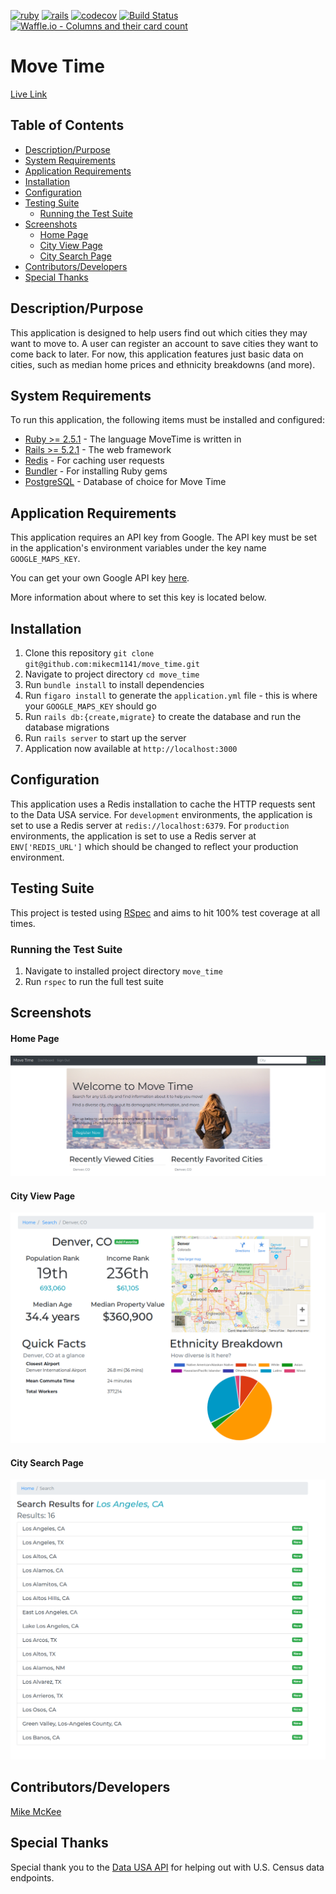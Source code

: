 [![ruby](https://img.shields.io/badge/ruby-v2.5.1-red.svg)](https://www.ruby-lang.org/en/)
[![rails](https://img.shields.io/badge/rails-v5.2.2-orange.svg)](https://rubyonrails.org/)
[![codecov](https://codecov.io/gh/mikecm1141/move_time/branch/master/graph/badge.svg)](https://codecov.io/gh/mikecm1141/move_time)
[![Build Status](https://travis-ci.com/mikecm1141/move_time.svg?branch=master)](https://travis-ci.com/mikecm1141/move_time)
[![Waffle.io - Columns and their card count](https://badge.waffle.io/mikecm1141/move_time.svg?columns=all)](https://waffle.io/mikecm1141/move_time)


# Move Time

[Live Link](https://move-time.herokuapp.com)

## Table of Contents

* [Description/Purpose](#descriptionpurpose)
* [System Requirements](#system-requirements)
* [Application Requirements](#application-requirements)
* [Installation](#installation)
* [Configuration](#configuration)
* [Testing Suite](#testing-suite)
    * [Running the Test Suite](#running-the-test-suite)
* [Screenshots](#screenshots)
    * [Home Page](#home-page)
    * [City View Page](#city-view-page)
    * [City Search Page](#city-search-page)
* [Contributors/Developers](#contributorsdevelopers)
* [Special Thanks](#special-thanks)

## Description/Purpose

This application is designed to help users find out which cities they may
want to move to. A user can register an account to save cities they want to
come back to later. For now, this application features just basic data on
cities, such as median home prices and ethnicity breakdowns (and more).

## System Requirements

To run this application, the following items must be installed and configured:

* [Ruby >= 2.5.1](https://www.ruby-lang.org/en/) - The language MoveTime is 
written in
* [Rails >= 5.2.1](https://rubyonrails.org/) - The web framework
* [Redis](https://redis.io/) - For caching user requests
* [Bundler](https://bundler.io/) - For installing Ruby gems
* [PostgreSQL](https://www.postgresql.org/) - Database of choice for Move Time

## Application Requirements

This application requires an API key from Google. The API key must be set in
the application's environment variables under the key name `GOOGLE_MAPS_KEY`.

You can get your own Google API key 
[here](https://developers.google.com/maps/documentation/javascript/get-api-key).

More information about where to set this key is located below.

## Installation

1. Clone this repository `git clone git@github.com:mikecm1141/move_time.git`
1. Navigate to project directory `cd move_time`
1. Run `bundle install` to install dependencies
1. Run `figaro install` to generate the `application.yml` file - this is where
your `GOOGLE_MAPS_KEY` should go
1. Run `rails db:{create,migrate}` to create the database and run the database
migrations
1. Run `rails server` to start up the server
1. Application now available at `http://localhost:3000`

## Configuration

This application uses a Redis installation to cache the HTTP requests sent
to the Data USA service. For `development` environments, the application is set
to use a Redis server at `redis://localhost:6379`. For `production`
environments, the application is set to use a Redis server at `ENV['REDIS_URL']`
which should be changed to reflect your production environment.

## Testing Suite

This project is tested using [RSpec](http://rspec.info/) and aims to hit 100%
test coverage at all times.

### Running the Test Suite

1. Navigate to installed project directory `move_time`
1. Run `rspec` to run the full test suite

## Screenshots

#### Home Page
<img src="./screenshots/home_page.png">

#### City View Page
<img src="./screenshots/city_view.png">

#### City Search Page
<img src="./screenshots/city_search_page.png">

## Contributors/Developers

[Mike McKee](https://github.com/mikecm1141/)

## Special Thanks

Special thank you to the [Data USA API](https://datausa.io/) for helping out
with U.S. Census data endpoints.
